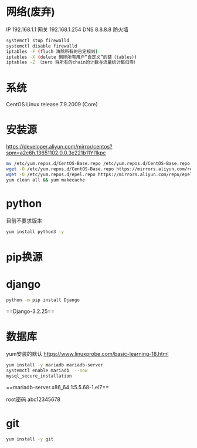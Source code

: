 # 网络(废弃)
IP 192.168.1.1
网关 192.168.1.254
DNS 8.8.8.8
防火墙
```bash
systemctl stop firewalld
systemctl disable firewalld
iptables -F (flush 清除所有的已定规则)
iptables -X (delete 删除所有用户“自定义”的链（tables）)
iptables -Z （zero 将所有的chain的计数与流量统计都归零）
```

# 系统
CentOS Linux release 7.9.2009 (Core)


# 安装源
https://developer.aliyun.com/mirror/centos?spm=a2c6h.13651102.0.0.3e221b11YI1kpc
```bash
mv /etc/yum.repos.d/CentOS-Base.repo /etc/yum.repos.d/CentOS-Base.repo.backup
wget -O /etc/yum.repos.d/CentOS-Base.repo https://mirrors.aliyun.com/repo/Centos-7.repo
wget -O /etc/yum.repos.d/epel.repo https://mirrors.aliyun.com/repo/epel-7.repo
yum clean all && yum makecache
```

# python
  目前不要求版本
```bash
yum install python3 -y
```

# pip换源


# django
```bash
python -m pip install Django
```
==Django-3.2.25==

# 数据库
yum安装的默认
https://www.linuxprobe.com/basic-learning-18.html
```bash
yum install -y mariadb mariadb-server
systemctl enable mariadb  --now
mysql_secure_installation 
```
==mariadb-server.x86_64 1:5.5.68-1.el7==

root密码
abc12345678

# git
```bash
yum install -y git

```



